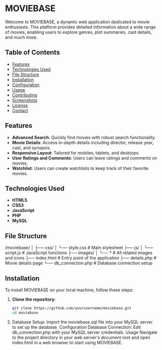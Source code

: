 # MOVIEBASE

Welcome to MOVIEBASE, a dynamic web application dedicated to movie enthusiasts. This platform provides detailed information about a wide range of movies, enabling users to explore genres, plot summaries, cast details, and much more.

## Table of Contents

- [Features](#features)
- [Technologies Used](#technologies-used)
- [File Structure](#file-structure)
- [Installation](#installation)
- [Configuration](#configuration)
- [Usage](#usage)
- [Contributing](#contributing)
- [Screenshots](#screenshots)
- [License](#license)
- [Contact](#contact)

## Features

- **Advanced Search**: Quickly find movies with robust search functionality.
- **Movie Details**: Access in-depth details including director, release year, cast, and synopsis.
- **Responsive Layout**: Tailored for mobiles, tablets, and desktops.
- **User Ratings and Comments**: Users can leave ratings and comments on movies.
- **Watchlist**: Users can create watchlists to keep track of their favorite movies.

## Technologies Used

- **HTML5**
- **CSS3**
- **JavaScript**
- **PHP**
- **MySQL**

## File Structure

/moviebase/
│
├── css/
│ └── style.css # Main stylesheet
├── js/
│ └── script.js # JavaScript functions
├── images/
│ └── * # All related images and icons
├── index.html # Entry point of the application
├── details.php # Movie details page
└── db_connection.php # Database connection setup


## Installation

To install MOVIEBASE on your local machine, follow these steps:

1. **Clone the repository**:
   ```sh
   git clone https://github.com/yourusername/moviebase.git
   cd moviebase
2. Database Setup:
Import the moviebase.sql file into your MySQL server to set up the database.
Configuration
Database Connection:
Edit db_connection.php with your MySQL server credentials.
Usage
Navigate to the project directory in your web server's document root and open index.html in a web browser to start using MOVIEBASE.

